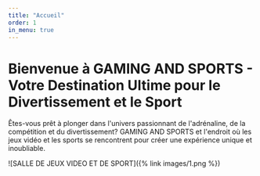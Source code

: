 ```yaml
---
title: "Accueil"
order: 1
in_menu: true
---
```

# Bienvenue à GAMING AND SPORTS - Votre Destination Ultime pour le Divertissement et le Sport

Êtes-vous prêt à plonger dans l'univers passionnant de l'adrénaline, de la compétition et du divertissement? GAMING AND SPORTS et l'endroit où les jeux vidéo et les sports se rencontrent pour créer une expérience unique et inoubliable.


![SALLE DE JEUX VIDEO ET DE SPORT]({% link images/1.png %}) 